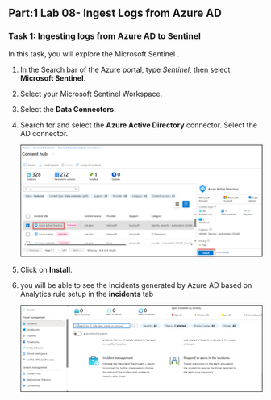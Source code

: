 ## Part:1 Lab 08- Ingest Logs from Azure AD

### Task 1: Ingesting logs from Azure AD to Sentinel 

In this task, you will explore the Microsoft Sentinel .

1. In the Search bar of the Azure portal, type *Sentinel*, then select **Microsoft Sentinel**.

1. Select your Microsoft Sentinel Workspace.

1. Select the **Data Connectors**.

1. Search for and select the **Azure Active Directory** connector. Select the AD connector.

   ![Picture 1](../media/Sentinel_Azure_ad_Connector_install.png)

1. Click on **Install**.

1. you will be able to see the incidents generated by Azure AD based on Analytics rule setup in the **incidents** tab

   ![Picture 1](../media/Sentinel_course_incidents_3.png)

